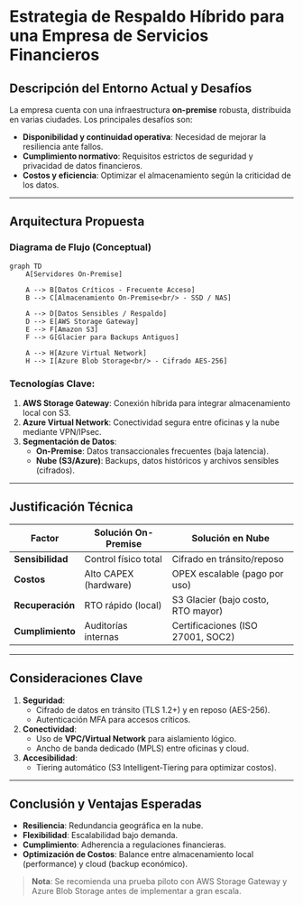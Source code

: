 # Estrategia de Respaldo Híbrido para una Empresa de Servicios Financieros

## Descripción del Entorno Actual y Desafíos

La empresa cuenta con una infraestructura **on-premise** robusta, distribuida en varias ciudades. Los principales desafíos son:
- **Disponibilidad y continuidad operativa**: Necesidad de mejorar la resiliencia ante fallos.
- **Cumplimiento normativo**: Requisitos estrictos de seguridad y privacidad de datos financieros.
- **Costos y eficiencia**: Optimizar el almacenamiento según la criticidad de los datos.

---

## Arquitectura Propuesta

### Diagrama de Flujo (Conceptual)

```mermaid
graph TD
    A[Servidores On-Premise]

    A --> B[Datos Críticos - Frecuente Acceso]
    B --> C[Almacenamiento On-Premise<br/> - SSD / NAS]

    A --> D[Datos Sensibles / Respaldo]
    D --> E[AWS Storage Gateway]
    E --> F[Amazon S3]
    F --> G[Glacier para Backups Antiguos]

    A --> H[Azure Virtual Network]
    H --> I[Azure Blob Storage<br/> - Cifrado AES-256]
```

### Tecnologías Clave:
1. **AWS Storage Gateway**: Conexión híbrida para integrar almacenamiento local con S3.
2. **Azure Virtual Network**: Conectividad segura entre oficinas y la nube mediante VPN/IPsec.
3. **Segmentación de Datos**:
   - **On-Premise**: Datos transaccionales frecuentes (baja latencia).
   - **Nube (S3/Azure)**: Backups, datos históricos y archivos sensibles (cifrados).

---

## Justificación Técnica

| Factor                | Solución On-Premise          | Solución en Nube               |
|-----------------------|-----------------------------|--------------------------------|
| **Sensibilidad**      | Control físico total        | Cifrado en tránsito/reposo    |
| **Costos**            | Alto CAPEX (hardware)       | OPEX escalable (pago por uso) |
| **Recuperación**      | RTO rápido (local)          | S3 Glacier (bajo costo, RTO mayor) |
| **Cumplimiento**      | Auditorías internas         | Certificaciones (ISO 27001, SOC2) |

---

## Consideraciones Clave

1. **Seguridad**:
   - Cifrado de datos en tránsito (TLS 1.2+) y en reposo (AES-256).
   - Autenticación MFA para accesos críticos.
2. **Conectividad**:
   - Uso de **VPC/Virtual Network** para aislamiento lógico.
   - Ancho de banda dedicado (MPLS) entre oficinas y cloud.
3. **Accesibilidad**:
   - Tiering automático (S3 Intelligent-Tiering para optimizar costos).

---

## Conclusión y Ventajas Esperadas

- **Resiliencia**: Redundancia geográfica en la nube.
- **Flexibilidad**: Escalabilidad bajo demanda.
- **Cumplimiento**: Adherencia a regulaciones financieras.
- **Optimización de Costos**: Balance entre almacenamiento local (performance) y cloud (backup económico).

> **Nota**: Se recomienda una prueba piloto con AWS Storage Gateway y Azure Blob Storage antes de implementar a gran escala.